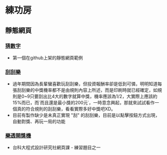 # 練功房
## 靜態網頁 
### [猜數字](http://nick0603.github.io/SimpleProject/NumberGuess)
- 第一個在github上架的靜態網頁範例
### [刮刮樂](http://nick0603.github.io/SimpleProject/scratch-off) 
- 過年期間因為長輩蠻喜歡玩刮刮樂，但投資報酬率卻是低到可憐，明明知道每張刮刮樂的中獎機率都不是由規則內容上所述，而是印刷時就已經確定，如規則是0~9只要刮出比4大的數字就算中獎，機率應該為1/2，大實際上應該約15%而已，而˙而且還是最小獎的200元˙，一時意念興起，那就來試試看作一個真的符合規則的刮刮樂，看看實際多好中獎吧XD。
- 目前有製作缺少是未真正實現 "刮" 的刮刮樂，目前是以點擊按鈕方式出現，自動對獎、再玩一局的功能
### [樂透開獎機](http://nick0603.github.io/SimpleProject/Lottery_Machine)
- 台科大程式設計研究社網頁課 - 練習題目之一
